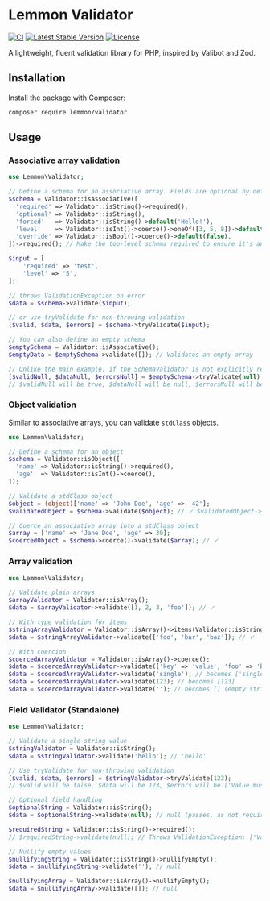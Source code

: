 # Lemmon Validator

[![CI](https://github.com/lemmon/validator-php/actions/workflows/ci.yml/badge.svg)](https://github.com/lemmon/validator-php/actions/workflows/ci.yml)
[![Latest Stable Version](https://img.shields.io/packagist/v/lemmon/validator.svg)](https://packagist.org/packages/lemmon/validator)
[![License](https://img.shields.io/badge/license-MIT-blue.svg)](LICENSE)

A lightweight, fluent validation library for PHP, inspired by Valibot and Zod.

## Installation

Install the package with Composer:

```bash
composer require lemmon/validator
```

## Usage

### Associative array validation

```php
use Lemmon\Validator;

// Define a schema for an associative array. Fields are optional by default.
$schema = Validator::isAssociative([
  'required' => Validator::isString()->required(),
  'optional' => Validator::isString(),
  'forced'   => Validator::isString()->default('Hello!'),
  'level'    => Validator::isInt()->coerce()->oneOf([3, 5, 8])->default(3),
  'override' => Validator::isBool()->coerce()->default(false),
])->required(); // Make the top-level schema required to ensure it's an array

$input = [
    'required' => 'test',
    'level' => '5',
];

// throws ValidationException on error
$data = $schema->validate($input);

// or use tryValidate for non-throwing validation
[$valid, $data, $errors] = $schema->tryValidate($input);

// You can also define an empty schema
$emptySchema = Validator::isAssociative();
$emptyData = $emptySchema->validate([]); // Validates an empty array

// Unlike the main example, if the SchemaValidator is not explicitly required(), it will also pass with a null value.
[$validNull, $dataNull, $errorsNull] = $emptySchema->tryValidate(null);
// $validNull will be true, $dataNull will be null, $errorsNull will be null
```

### Object validation

Similar to associative arrays, you can validate `stdClass` objects.

```php
use Lemmon\Validator;

// Define a schema for an object
$schema = Validator::isObject([
  'name' => Validator::isString()->required(),
  'age'  => Validator::isInt()->coerce(),
]);

// Validate a stdClass object
$object = (object)['name' => 'John Doe', 'age' => '42'];
$validatedObject = $schema->validate($object); // ✓ $validatedObject->age is now (int) 42

// Coerce an associative array into a stdClass object
$array = ['name' => 'Jane Doe', 'age' => 30];
$coercedObject = $schema->coerce()->validate($array); // ✓
```

### Array validation

```php
use Lemmon\Validator;

// Validate plain arrays
$arrayValidator = Validator::isArray();
$data = $arrayValidator->validate([1, 2, 3, 'foo']); // ✓

// With type validation for items
$stringArrayValidator = Validator::isArray()->items(Validator::isString());
$data = $stringArrayValidator->validate(['foo', 'bar', 'baz']); // ✓

// With coercion
$coercedArrayValidator = Validator::isArray()->coerce();
$data = $coercedArrayValidator->validate(['key' => 'value', 'foo' => 'bar']); // becomes ['value', 'bar']
$data = $coercedArrayValidator->validate('single'); // becomes ['single']
$data = $coercedArrayValidator->validate(123); // becomes [123]
$data = $coercedArrayValidator->validate(''); // becomes [] (empty string coerces to empty array)
```

### Field Validator (Standalone)

```php
use Lemmon\Validator;

// Validate a single string value
$stringValidator = Validator::isString();
$data = $stringValidator->validate('hello'); // 'hello'

// Use tryValidate for non-throwing validation
[$valid, $data, $errors] = $stringValidator->tryValidate(123);
// $valid will be false, $data will be 123, $errors will be ['Value must be a string.']

// Optional field handling
$optionalString = Validator::isString();
$data = $optionalString->validate(null); // null (passes, as not required)

$requiredString = Validator::isString()->required();
// $requiredString->validate(null); // Throws ValidationException: ['Value is required.']

// Nullify empty values
$nullifyingString = Validator::isString()->nullifyEmpty();
$data = $nullifyingString->validate(''); // null

$nullifyingArray = Validator::isArray()->nullifyEmpty();
$data = $nullifyingArray->validate([]); // null
```
